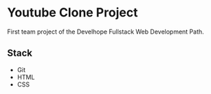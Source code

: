# Youtube Clone Project

First team project of the Develhope Fullstack Web Development Path.

## Stack

- Git
- HTML
- CSS
